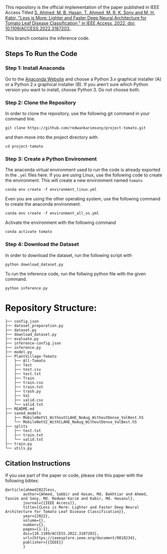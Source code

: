 This repository is the official implementation of the paper published in IEEE Access Titled [S. Ahmed, M. B. Hasan, T. Ahmed, M. R. K. Sony and M. H. Kabir, "Less is More: Lighter and Faster Deep Neural Architecture for Tomato Leaf Disease Classification," in IEEE Access, 2022, doi: 10.1109/ACCESS.2022.3187203.](https://ieeexplore.ieee.org/document/9810234).

This branch contains the inference code. 


## Steps To Run the Code
### Step 1: Install Anaconda
Go to the [Anaconda Website](https://www.anaconda.com/products/distribution) and choose a Python 3.x graphical installer (A) or a Python 2.x graphical installer (B). If you aren't sure which Python version you want to install, choose Python 3. Do not choose both.

### Step 2: Clone the Repository
In order to clone the repository, use the following git command in your command line. 
```
git clone https://github.com/redwankarimsony/project-tomato.git
```
and then move into the project directory with 
```
cd project-tomato
```
### Step 3: Create a Python Environment
The anaconda virtual environment used to run the code is already exported in the `.yml` files here. If you are using Linux, use the following code to create the environment. This will create a new environment named `tomato`
```
conda env create -f environment_linux.yml
```
Even you are using the other operating system, use the following command to create the anaconda environment. 
```
conda env create -f environment_all_os.yml
```
Activate the environment with the following command

```
conda activate tomato
```

### Step 4: Download the Dataset
In order to download the dataset, run the following script with 
```(Python)
python download_dataset.py
```
To run the inference code, run the follwing python file with the given command.
```(Python)
python inference.py
```








# Repository Structure:
```(Python)
├── config.json
├── dataset_preparation.py
├── dataset.py
├── download_dataset.py
├── evaluate.py
├── inference-config.json
├── inference.py
├── model.py
├── PlantVillage-Tomato
│   ├── All-Tomato
│   ├── Test
│   ├── test.csv
│   ├── test.txt
│   ├── Train
│   ├── train.csv
│   ├── train.txt
│   ├── trash.py
│   ├── Val
│   ├── valid.csv
│   └── valid.txt
├── README.md
├── saved_models
│   ├── MobileNetV1_WithoutCLAHE_NoAug_WithoutDense_ValBest.h5
│   └── MobileNetV2_WithCLAHE_NoAug_WithoutDense_ValBest.h5
├── splits
│   ├── test.txt
│   ├── train.txt
│   └── valid.txt
├── train.py
└── utils.py

```


## Citation Instructions
If you use part of the paper or code, please cite this paper with the following bibtex:
```
@article{ahmed2022less,  
        author={Ahmed, Sabbir and Hasan, Md. Bakhtiar and Ahmed, Tasnim and Sony, Md. Redwan Karim and Kabir, Md. Hasanul},  
        journal={{IEEE Access}},   
        title={{Less is More: Lighter and Faster Deep Neural Architecture for Tomato Leaf Disease Classification}},   
        year={2022},  
        volume={},  
        number={},  
        pages={1-1},  
        doi={10.1109/ACCESS.2022.3187203},
        url={https://ieeexplore.ieee.org/document/9810234},
        publisher={{IEEE}}
        }
```

